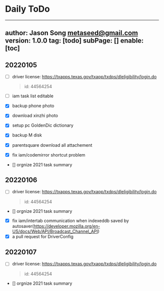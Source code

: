 # Daily ToDo
---
author: Jason Song <metaseed@gmail.com>
version: 1.0.0
tag: [todo]
subPage: []
enable: [toc]
---
## 20220105
- [ ] driver license:  https://txapps.texas.gov/txapp/txdps/dleligibility/login.do  
  > id: 44564254
- [ ] iam task list editable
  
- [x] backup phone photo
- [x] download xinzhi photo
- [x] setup pc GoldenDic dictionary
- [x] backup M disk 
- [x] parentsquare download all attachement
- [x] fix iam/codemirror shortcut problem
- [] orgnize 2021 task summary

## 20220106
- [ ] driver license:  https://txapps.texas.gov/txapp/txdps/dleligibility/login.do  
  > id: 44564254
- [] orgnize 2021 task summary
- [x] fix iam/intertab communication when indexeddb saved by autosaver(https://developer.mozilla.org/en-US/docs/Web/API/Broadcast_Channel_API)
- [x]  a pull request for DriverConfig
## 20220107
- [ ] driver license:  https://txapps.texas.gov/txapp/txdps/dleligibility/login.do  
  > id: 44564254
- [] orgnize 2021 task summary